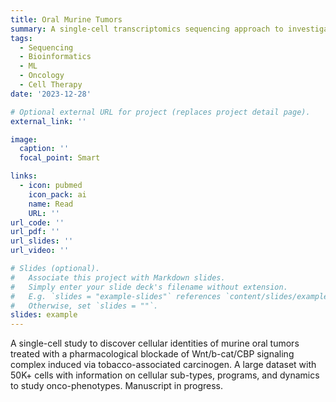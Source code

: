 ```yaml
---
title: Oral Murine Tumors
summary: A single-cell transcriptomics sequencing approach to investigate cellular heterogeneity of murine oral tumors upon treatment to a b-cat/CBP inhibitor.
tags:
  - Sequencing
  - Bioinformatics
  - ML
  - Oncology
  - Cell Therapy
date: '2023-12-28'

# Optional external URL for project (replaces project detail page).
external_link: ''

image:
  caption: ''
  focal_point: Smart

links:
  - icon: pubmed
    icon_pack: ai
    name: Read
    URL: ''
url_code: ''
url_pdf: ''
url_slides: ''
url_video: ''

# Slides (optional).
#   Associate this project with Markdown slides.
#   Simply enter your slide deck's filename without extension.
#   E.g. `slides = "example-slides"` references `content/slides/example-slides.md`.
#   Otherwise, set `slides = ""`.
slides: example
---
```


A single-cell study to discover cellular identities of murine oral tumors treated with a pharmacological blockade of Wnt/b-cat/CBP signaling complex induced via tobacco-associated carcinogen. A large dataset with 50K+ cells with information on cellular sub-types, programs, and dynamics to study onco-phenotypes. Manuscript in progress.

